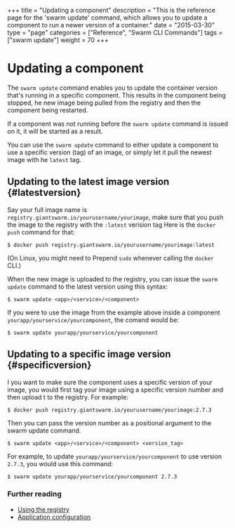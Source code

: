 +++
title = "Updating a component"
description = "This is the reference page for the 'swarm update' command, which allows you to update a component to run a newer version of a container."
date = "2015-03-30"
type = "page"
categories = ["Reference", "Swarm CLI Commands"]
tags = ["swarm update"]
weight = 70
+++

# Updating a component

The `swarm update` command enables you to update the container version that's running in a specific component. This results in the component being stopped, he new image being pulled from the registry and then the component being restarted.

If a component was not running before the `swarm update` command is issued on it, it will be started as a result.

You can use the `swarm update` command to either update a component to use a specific version (tag) of an image, or simply let it pull the newest image with he `latest` tag.

## Updating to the latest image version {#latestversion}

Say your full image name is `registry.giantswarm.io/yourusername/yourimage`, make sure that you push the image to the registry with the `:latest` verision tag Here is the `docker push` command for that:

```nohighlight
$ docker push registry.giantswarm.io/yourusername/yourimage:latest
```

(On Linux, you might need to Prepend `sudo` whenever calling the `docker` CLI.)

When the new image is uploaded to the registry, you can issue the `swarm update` command to the latest version using this syntax:

```nohighlight
$ swarm update <app>/<service>/<component>
```

If you were to use the image from the example above inside a component `yourapp/yourservice/yourcomponent`, the comand would be:

```nohighlight
$ swarm update yourapp/yourservice/yourcomponent
```

<!-- TODO: Explain what the expected output would be. WOuld the comand wait until the component is restarted successfully?-->

## Updating to a specific image version {#specificversion}

I you want to make sure the component uses a specific version of your image, you would first tag your image using a specific version number and then upload t to the registry. For example:


```nohighlight
$ docker push registry.giantswarm.io/yourusername/yourimage:2.7.3
```

Then you can pass the version number as a positional argument to the swarm update command.

```nohighlight
$ swarm update <app>/<service>/<component> <version_tag>
```

For example, to update `yourapp/yourservice/yourcomponent` to use version `2.7.3`, you would use this command:

```nohighlight
$ swarm update yourapp/yourservice/yourcomponent 2.7.3
```

### Further reading

* [Using the registry](/reference/registry/)
* [Application configuration](/reference/swarm-json/)